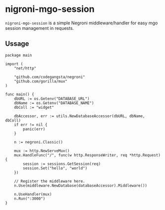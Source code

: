 nigroni-mgo-session
===================

`nigroni-mgo-session` is a simple Negroni middleware/handler for easy mgo session management in requests.

Ussage
------
```
package main

import (
    "net/http"

    "github.com/codegangsta/negroni"
    "github.com/gorilla/mux"
)

func main() {
    dbURL := os.Getenv("DATABASE_URL")
    dbName := os.Getenv("DATABASE_NAME")
    dbColl := "widget"

    dbAccessor, err := utils.NewDatabaseAccessor(dbURL, dbName, dbColl)
    if err != nil {
        panic(err)
    }

    n := negroni.Classic()

    mux := http.NewServeMux()
    mux.HandleFunc("/", func(w http.ResponseWriter, req *http.Request) {
        session := sessions.GetSession(req)
        session.Set("hello", "world")
    })

    // Register the middleware here.
    n.Use(middleware.NewDatabase(databaseAccessor).Middleware())

    n.UseHandler(mux)
    n.Run(":3000")
}

```
